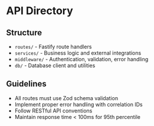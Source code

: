 # API Directory

## Structure
- `routes/` - Fastify route handlers
- `services/` - Business logic and external integrations
- `middleware/` - Authentication, validation, error handling
- `db/` - Database client and utilities

## Guidelines
- All routes must use Zod schema validation
- Implement proper error handling with correlation IDs
- Follow RESTful API conventions
- Maintain response time < 100ms for 95th percentile
